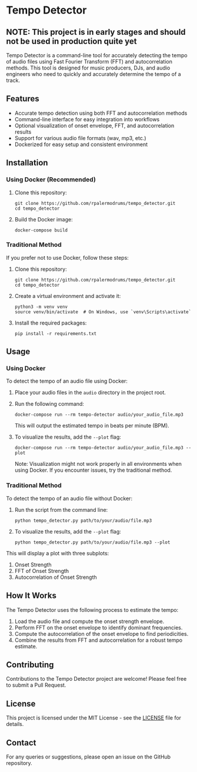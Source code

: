 # Tempo Detector

## NOTE: This project is in early stages and should not be used in production quite yet

Tempo Detector is a command-line tool for accurately detecting the tempo of audio files using Fast Fourier Transform (FFT) and autocorrelation methods. This tool is designed for music producers, DJs, and audio engineers who need to quickly and accurately determine the tempo of a track.

## Features

- Accurate tempo detection using both FFT and autocorrelation methods
- Command-line interface for easy integration into workflows
- Optional visualization of onset envelope, FFT, and autocorrelation results
- Support for various audio file formats (wav, mp3, etc.)
- Dockerized for easy setup and consistent environment

## Installation

### Using Docker (Recommended)

1. Clone this repository:
   ```
   git clone https://github.com/rpalermodrums/tempo_detector.git
   cd tempo_detector
   ```

2. Build the Docker image:
   ```
   docker-compose build
   ```

### Traditional Method

If you prefer not to use Docker, follow these steps:

1. Clone this repository:
   ```
   git clone https://github.com/rpalermodrums/tempo_detector.git
   cd tempo_detector
   ```

2. Create a virtual environment and activate it:
   ```
   python3 -m venv venv
   source venv/bin/activate  # On Windows, use `venv\Scripts\activate`
   ```

3. Install the required packages:
   ```
   pip install -r requirements.txt
   ```

## Usage

### Using Docker

To detect the tempo of an audio file using Docker:

1. Place your audio files in the `audio` directory in the project root.

2. Run the following command:
   ```
   docker-compose run --rm tempo-detector audio/your_audio_file.mp3
   ```

   This will output the estimated tempo in beats per minute (BPM).

3. To visualize the results, add the `--plot` flag:
   ```
   docker-compose run --rm tempo-detector audio/your_audio_file.mp3 --plot
   ```

   Note: Visualization might not work properly in all environments when using Docker. If you encounter issues, try the traditional method.

### Traditional Method

To detect the tempo of an audio file without Docker:

1. Run the script from the command line:
   ```
   python tempo_detector.py path/to/your/audio/file.mp3
   ```

2. To visualize the results, add the `--plot` flag:
   ```
   python tempo_detector.py path/to/your/audio/file.mp3 --plot
   ```

This will display a plot with three subplots:
1. Onset Strength
2. FFT of Onset Strength
3. Autocorrelation of Onset Strength

## How It Works

The Tempo Detector uses the following process to estimate the tempo:

1. Load the audio file and compute the onset strength envelope.
2. Perform FFT on the onset envelope to identify dominant frequencies.
3. Compute the autocorrelation of the onset envelope to find periodicities.
4. Combine the results from FFT and autocorrelation for a robust tempo estimate.

## Contributing

Contributions to the Tempo Detector project are welcome! Please feel free to submit a Pull Request.

## License

This project is licensed under the MIT License - see the [LICENSE](LICENSE) file for details.

## Contact

For any queries or suggestions, please open an issue on the GitHub repository.
